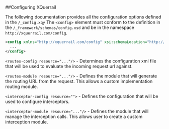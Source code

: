 ##Configuring XQuerrail

The following documentation provides all the configuration options defined in the `/_config.xqy`
The `<config>` element must conform to the definition in the `/_framework/schemas/config.xsd` and be in the namespace `http://xquerrail.com/config`.

```xml
<config xmlns="http://xquerrail.com/config" xsi:schemaLocation="http://xquerrail.com/config ../_framework/schemas/config.xsd">
  ...
</config>
```

`<routes-config resource="..."/>` - Determines the configuration xml file that will be used to evaluate the incoming request url against.

`<routes-module resource="..."/>` - Defines the module that will generate the routing URL from the request. This allows a custom implementation routing module.

`<interceptor-config resource="">` - Defines the configuration that will be used to configure interceptors.

`<interceptor-module resource="..."/>` - Defines the module that will manage the interception calls.  This allows user to create a custom interception module.
